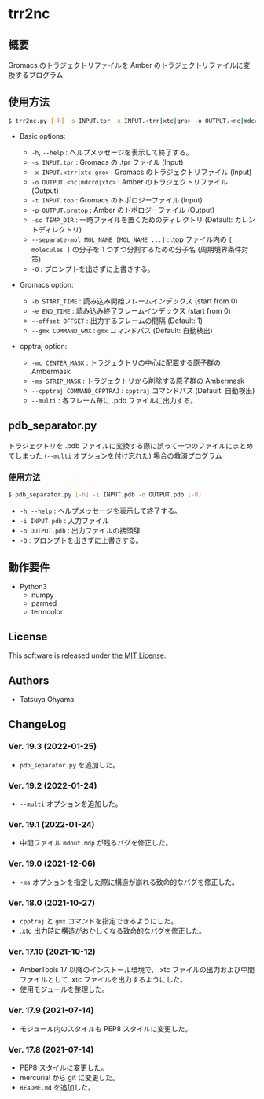 # trr2nc

## 概要
Gromacs のトラジェクトリファイルを Amber のトラジェクトリファイルに変換するプログラム


## 使用方法
```sh
$ trr2nc.py [-h] -s INPUT.tpr -x INPUT.<trr|xtc|gro> -o OUTPUT.<nc|mdcrd|xtc> -t INPUT.top -p OUTPUT.prmtop [-sc TEMP_DIR] [--separate-mol MOL_NAME [MOL_NAME ...]] [-b START_TIME] [-e END_TIME] [--offset OFFSET] [--gmx COMMAND_GMX] -mc CENTER_MASK [-ms STRIP_MASK] [--cpptraj COMMAND_CPPTRAJ] [-O]
```

* Basic options:
	* `-h`, `--help`
		: ヘルプメッセージを表示して終了する。
	* `-s INPUT.tpr`
		: Gromacs の .tpr ファイル (Input)
	* `-x INPUT.<trr|xtc|gro>`
		: Gromacs のトラジェクトリファイル (Input)
	* `-o OUTPUT.<nc|mdcrd|xtc>`
		: Amber のトラジェクトリファイル (Output)
	* `-t INPUT.top`
		: Gromacs のトポロジーファイル (Input)
	* `-p OUTPUT.prmtop`
		: Amber のトポロジーファイル (Output)
	* `-sc TEMP_DIR`
		: 一時ファイルを置くためのディレクトリ (Default: カレントディレクトリ)
	* `--separate-mol MOL_NAME [MOL_NAME ...]`
		: .top ファイル内の `[ molecules ]` の分子を 1 つずつ分割するための分子名 (周期境界条件対策)
	* `-O`
		: プロンプトを出さずに上書きする。

* Gromacs option:
	* `-b START_TIME`
		: 読み込み開始フレームインデックス (start from 0)
	* `-e END_TIME`
		: 読み込み終了フレームインデックス (start from 0)
	* `--offset OFFSET`
		: 出力するフレームの間隔 (Default: 1)
	* `--gmx COMMAND_GMX`
		: `gmx` コマンドパス (Default: 自動検出)

* cpptraj option:
	* `-mc CENTER_MASK`
		: トラジェクトリの中心に配置する原子群の Ambermask
	* `-ms STRIP_MASK`
		: トラジェクトリから削除する原子群の Ambermask
	* `--cpptraj COMMAND_CPPTRAJ`
		: `cpptraj` コマンドパス (Default: 自動検出)
	* `--multi`
		: 各フレーム毎に .pdb ファイルに出力する。


## pdb_separator.py
トラジェクトリを .pdb ファイルに変換する際に誤って一つのファイルにまとめてしまった (`--multi` オプションを付け忘れた) 場合の救済プログラム

### 使用方法
```sh
$ pdb_separator.py [-h] -i INPUT.pdb -o OUTPUT.pdb [-O]
```

* `-h`, `--help`
	: ヘルプメッセージを表示して終了する。
* `-i INPUT.pdb`
	: 入力ファイル
* `-o OUTPUT.pdb`
	: 出力ファイルの接頭辞
* `-O`
	: プロンプトを出さずに上書きする。


## 動作要件
* Python3
	* numpy
	* parmed
	* termcolor


## License
This software is released under [the MIT License](https://opensource.org/licenses/mit-license.php).


## Authors
* Tatsuya Ohyama


## ChangeLog
### Ver. 19.3 (2022-01-25)
* `pdb_separator.py` を追加した。

### Ver. 19.2 (2022-01-24)
* `--multi` オプションを追加した。

### Ver. 19.1 (2022-01-24)
* 中間ファイル `mdout.mdp` が残るバグを修正した。

### Ver. 19.0 (2021-12-06)
* `-ms` オプションを指定した際に構造が崩れる致命的なバグを修正した。

### Ver. 18.0 (2021-10-27)
* `cpptraj` と `gmx` コマンドを指定できるようにした。
* .xtc 出力時に構造がおかしくなる致命的なバグを修正した。

### Ver. 17.10 (2021-10-12)
* AmberTools 17 以降のインストール環境で、.xtc ファイルの出力および中間ファイルとして .xtc ファイルを出力するようにした。
* 使用モジュールを整理した。

### Ver. 17.9 (2021-07-14)
* モジュール内のスタイルも PEP8 スタイルに変更した。

### Ver. 17.8 (2021-07-14)
* PEP8 スタイルに変更した。
* mercurial から git に変更した。
* `README.md` を追加した。

